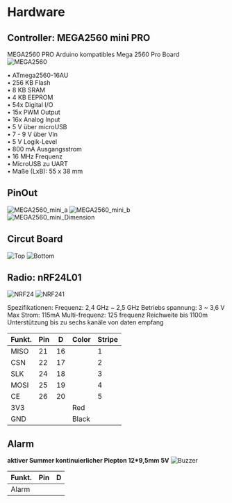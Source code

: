 # Hardware
## Controller: MEGA2560 mini PRO
MEGA2560 PRO Arduino kompatibles Mega 2560 Pro Board<br>
![MEGA2560](../images/MEGA2560_mini.JPG)

• ATmega2560-16AU<br>
• 256 KB Flash<br>
• 8 KB SRAM<br>
• 4 KB EEPROM<br>
• 54x Digital I/O<br>
• 15x PWM Output<br>
• 16x Analog Input<br>
• 5 V über microUSB<br>
• 7 - 9 V über Vin<br>
• 5 V Logik-Level<br>
• 800 mA Ausgangsstrom<br>
• 16 MHz Frequenz<br>
• MicroUSB zu UART<br>
• Maße (LxB): 55 x 38 mm<br>

## PinOut
![MEGA2560_mini_a](../images/MEGA2560_mini_pinout_a.JPG) 
![MEGA2560_mini_b](../images/MEGA2560_mini_pinout_b.JPG)  
![MEGA2560_mini_Dimension](../images/MEGA2560_mini_Dimension.JPG)   

## Circut Board
![Top](../images/board_top.JPG)
![Bottom](../images/board_bottom.JPG)

## Radio: nRF24L01
![NRF24](../images/NRF24L01_E01-ML01DP5.jpg)
![NRF241](../images/NRF24_pinout.JPG)

Spezifikationen:
Frequenz: 2,4 GHz ~ 2,5 GHz
Betriebs spannung: 3 ~ 3,6 V Max
Strom: 115mA
Multi-frequenz: 125 frequenz
Reichweite bis 1100m
Unterstützung bis zu sechs kanäle von daten empfang

|Funkt.|Pin |D|Color|Stripe|
|------|----|----|-----|------|
| MISO | 21 | 16 |     |   1  | 
| CSN  | 22 | 17 |     |   2  |
| SLK  | 24 | 18 |     |   3  |
| MOSI | 25 | 19 |     |   4  |
| CE   | 26 | 20 |     |   5  |
| 3V3  |    |    | Red |      |
| GND  |    |    |Black|      |


## Alarm
**aktiver Summer kontinuierlicher Piepton 12*9,5mm 5V**
![Buzzer](../images/Buzzer.jpg)

|Funkt. |Pin |D|
|-------|----|----|
| Alarm |  |  |